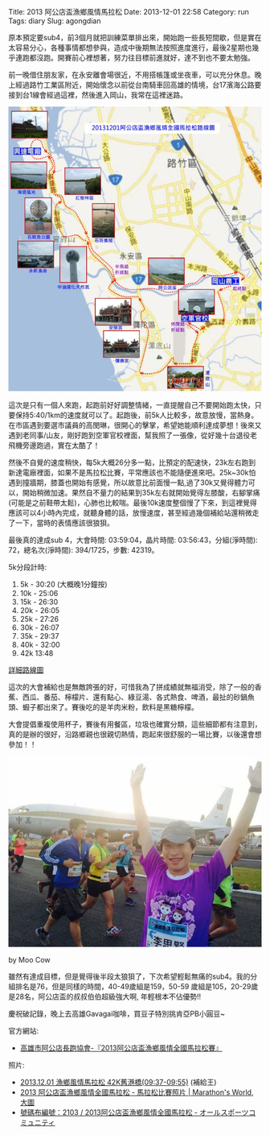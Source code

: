Title: 2013 阿公店盃漁鄉風情馬拉松
Date: 2013-12-01 22:58
Category: run
Tags: diary
Slug: agongdian

原本預定要sub4，前3個月就把訓練菜單排出來，開始跑一些長短間歇，但是實在太容易分心，各種事情都想參與，造成中後期無法按照進度進行，最後2星期也幾乎連跑都沒跑。開賽前心裡想著，努力往目標前進就好，達不到也不要太勉強。

前一晚借住朋友家，在永安離會場很近，不用搭帳篷或坐夜車，可以充分休息。晚上經過路竹工業區附近，開始懷念以前從台南騎車回高雄的情境，台17濱海公路要接到台1線會經過這裡，然後進入岡山，我常在這裡迷路。

![ ](/static/images/2013-12-01_agongdian/road_map_src.jpg)

這次是只有一個人來跑，起跑前好好調整情緒，一直提醒自己不要開始跑太快，只要保持5:40/1km的速度就可以了。起跑後，前5k人比較多，故意放慢，當熱身。在市區遇到要選市議員的高閔琳，很開心的擊掌，希望她能順利達成夢想！後來又遇到老同事/山友，剛好跑到空軍官校裡面，幫我照了一張像，從好幾十台退役老飛機旁邊跑過，實在太酷了！

然後不自覺的速度稍快，每5k大概26分多一點，比預定的配速快，23k左右跑到新達電廠裡面，如果不是馬拉松比賽，平常應該也不能隨便進來吧。25k~30k怕遇到撞牆期，膝蓋也開始有感覺，所以故意比前面慢一點,過了30k又覺得體力可以，開始稍微加速。果然自不量力的結果到35k左右就開始覺得左膝酸，右腳掌痛 (可能是之前鞋帶太鬆)，心肺也比較喘。最後10k速度整個慢了下來，到這裡覺得應該可以4小時內完成，就聽身體的話，放慢速度，甚至經過幾個補給站還稍微走了一下，當時的表情應該很狼狽。

最後真的達成sub 4，大會時間: 03:59:04，晶片時間: 03:56:43，分組(淨時間): 72，總名次(淨時間): 394/1725，步數: 42319。

5k分段計時:

1. 5k - 30:20 (大概晚1分鐘按)
2. 10k - 25:06
3. 15k - 26:30
4. 20k - 26:05
5. 25k - 27:26
6. 30k - 26:07
7. 35k - 29:37
8. 40k - 32:00
9. 42k 13:48

<a href="/static/images/2013-12-01_agongdian/roadmap_b.jpg">詳細路線圖</a>

這次的大會補給也是無敵誇張的好，可惜我為了拼成績就無福消受，除了一般的香蕉、西瓜、番茄、檸檬片、還有點心、綠豆湯、各式熱食、啤酒，最扯的砂鍋魚頭、蝦子都出來了。賽後吃的是羊肉米粉，飲料是黑糖檸檬。

大會提倡重複使用杯子，賽後有用餐區，垃圾也確實分類，這些細節都有注意到，真的是辦的很好，沿路鄉親也很親切熱情，跑起來很舒服的一場比賽，以後還會想參加！！

![ ](/static/images/2013-12-01_agongdian/1476264_10152126759861289_718224614_n.jpg)

by Moo Cow

雖然有達成目標，但是覺得後半段太狼狽了，下次希望輕鬆無痛的sub4。我的分組排名是76，但是同樣的時間，40-49歲組是159，50-59 歲組是105，20-29歲是28名，阿公店盃的叔叔伯伯超級強大啊, 年輕根本不佔優勢!!

慶祝破記錄，晚上去高雄Gavagai咖啡，買豆子特別挑肯亞PB小圓豆~ 


官方網站:

* [高雄市阿公店長跑協會-『2013阿公店盃漁鄉風情全國馬拉松賽』](http://bao-ming.com/eb/www/activity_content.php?activitysn=169&contentsn=489)

照片:

* [2013.12.01 漁鄉風情馬拉松 42K舊港橋(09:37-09:55)](https://www.facebook.com/photo.php?fbid=588776821195872&set=a.588771647863056.1073742465.414992798574276&type=3&theater) (補給王)
* [2013 阿公店盃漁鄉風情全國馬拉松 - 馬拉松比賽照片 | Marathon's World](http://www.marathonsworld.com/artapp/marathon_photo.php?rid=2759&st=1385864400&et=1385865000), [大圖](http://www.marathonsworld.com/artapp/downloadMarathonPhoto.php?photoId=911598)
* [號碼布編號：2103 / 2013阿公店盃漁鄉風情全國馬拉松 - オールスポーツコミュニティ](http://www.allsports.tw/view/257992/186168/zekken/2103/)
